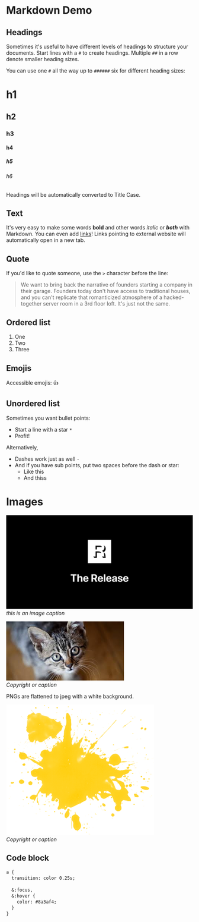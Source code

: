 # Markdown Demo

## Headings

Sometimes it's useful to have different levels of headings to structure your documents. Start lines with a `#` to create headings. Multiple `##` in a row denote smaller heading sizes.

You can use one `#` all the way up to `######` six for different heading sizes:

# h1

## h2

### h3

#### h4

##### h5

###### h6

Headings will be automatically converted to Title Case.

## Text

It's very easy to make some words **bold** and other words *italic* or ***both*** with Markdown. You can even add [links](http://google.com)! Links pointing to external website will automatically open in a new tab.

## Quote

If you'd like to quote someone, use the `>` character before the line:

> We want to bring back the narrative of founders starting a company in their garage. Founders today don't have access to traditional houses, and you can't replicate that romanticized atmosphere of a hacked-together server room in a 3rd floor loft. It's just not the same.

## Ordered list

1. One
2. Two
3. Three

## Emojis

Accessible emojis: 👍

## Unordered list

Sometimes you want bullet points:

* Start a line with a star `*`
* Profit!

Alternatively,

- Dashes work just as well `-`
- And if you have sub points, put two spaces before the dash or star:
  - Like this
  - And thiss
  
# Images

![A fingerprint](image.png)
*this is an image caption*

![A cat looking up](cat.jpg)  
*Copyright or caption*

PNGs are flattened to jpeg with a white background. 

![A splash of paint](transparent.png)  
*Copyright or caption*
  
## Code block

```
a {
  transition: color 0.25s;

  &:focus,
  &:hover {
    color: #8a3af4;
  }
}
```
